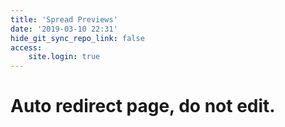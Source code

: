 ```yaml
---
title: 'Spread Previews'
date: '2019-03-10 22:31'
hide_git_sync_repo_link: false
access:
    site.login: true
---
```


# Auto redirect page, do not edit.